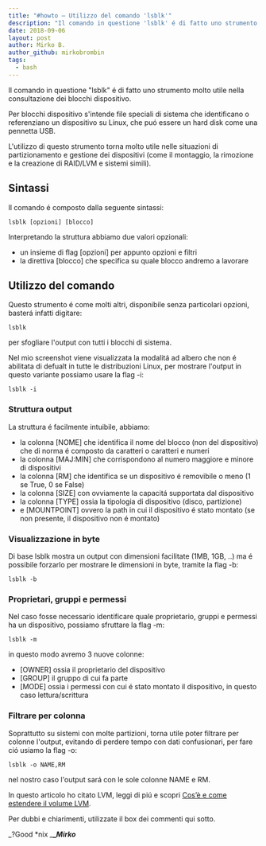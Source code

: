 ```yaml
---
title: "#howto – Utilizzo del comando 'lsblk'"
description: "Il comando in questione 'lsblk' é di fatto uno strumento molto utile nella consultazione dei blocchi dispositivo."
date: 2018-09-06
layout: post
author: Mirko B.
author_github: mirkobrombin
tags:
  - bash
---
```

Il comando in questione "lsblk" é di fatto uno strumento molto utile nella consultazione dei blocchi dispositivo.

Per blocchi dispositivo s'intende file speciali di sistema che identificano o referenziano un dispositivo su Linux, che puó essere un hard disk come una pennetta USB.

L'utilizzo di questo strumento torna molto utile nelle situazioni di partizionamento e gestione dei dispositivi (come il montaggio, la rimozione e la creazione di RAID/LVM e sistemi simili).

## Sintassi

Il comando é composto dalla seguente sintassi:

    lsblk [opzioni] [blocco]

Interpretando la struttura abbiamo due valori opzionali:

*   un insieme di flag [opzioni] per appunto opzioni e filtri
*   la direttiva [blocco] che specifica su quale blocco andremo a lavorare

## Utilizzo del comando

Questo strumento é come molti altri, disponibile senza particolari opzioni, basterá infatti digitare:

    lsblk

per sfogliare l'output con tutti i blocchi di sistema.

Nel mio screenshot viene visualizzata la modalitá ad albero che non é abilitata di defualt in tutte le distribuzioni Linux, per mostrare l'output in questo variante possiamo usare la flag -i:

    lsblk -i

### Struttura output

La struttura é facilmente intuibile, abbiamo:

*   la colonna [NOME] che identifica il nome del blocco (non del dispositivo) che di norma é composto da caratteri o caratteri e numeri
*   la colonna [MAJ:MIN] che corrispondono al numero maggiore e minore di dispositivi
*   la colonna [RM] che identifica se un dispositivo é removibile o meno (1 se True, 0 se False)
*   la colonna [SIZE] con ovviamente la capacitá supportata dal dispositivo
*   la colonna [TYPE] ossia la tipologia di dispositivo (disco, partizione)
*   e [MOUNTPOINT] ovvero la path in cui il dispositivo é stato montato (se non presente, il dispositivo non é montato)

### Visualizzazione in byte

Di base lsblk mostra un output con dimensioni facilitate (1MB, 1GB, ..) ma é possibile forzarlo per mostrare le dimensioni in byte, tramite la flag -b:

    lsblk -b

### Proprietari, gruppi e permessi

Nel caso fosse necessario identificare quale proprietario, gruppi e permessi ha un dispositivo, possiamo sfruttare la flag -m:

    lsblk -m

in questo modo avremo 3 nuove colonne:

*   [OWNER] ossia il proprietario del dispositivo
*   [GROUP] il gruppo di cui fa parte
*   [MODE] ossia i permessi con cui é stato montato il dispositivo, in questo caso lettura/scrittura

### Filtrare per colonna

Soprattutto su sistemi con molte partizioni, torna utile poter filtrare per colonne l'output, evitando di perdere tempo con dati confusionari, per fare ció usiamo la flag -o:

    lsblk -o NAME,RM

nel nostro caso l'output sará con le sole colonne NAME e RM.

In questo articolo ho citato LVM, leggi di piú e scopri [Cos’è e come estendere il volume LVM](https://linuxhub.it/article/howto-cose-e-come-estendere-il-volume-lvm).

Per dubbi e chiarimenti, utilizzate il box dei commenti qui sotto.

_?Good *nix _**__Mirko_**